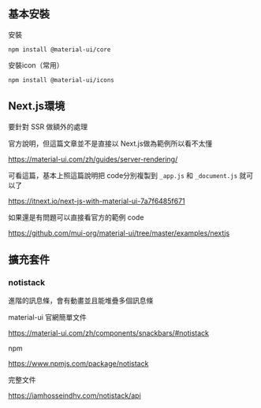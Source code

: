 

## 基本安裝

安裝

`npm install @material-ui/core`

安裝icon（常用）

`npm install @material-ui/icons`





## Next.js環境

要針對 SSR 做額外的處理

官方說明，但這篇文章並不是直接以 Next.js做為範例所以看不太懂

https://material-ui.com/zh/guides/server-rendering/

可看這篇，基本上照這篇說明把 code分別複製到 `_app.js` 和 `_document.js` 就可以了

https://itnext.io/next-js-with-material-ui-7a7f6485f671

如果還是有問題可以直接看官方的範例 code

https://github.com/mui-org/material-ui/tree/master/examples/nextjs



## 擴充套件

### notistack

進階的訊息條，會有動畫並且能堆疊多個訊息條

material-ui 官網簡單文件

https://material-ui.com/zh/components/snackbars/#notistack

npm

https://www.npmjs.com/package/notistack

完整文件

https://iamhosseindhv.com/notistack/api